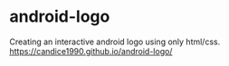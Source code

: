 # android-logo
Creating an interactive android logo using only html/css.
https://candice1990.github.io/android-logo/

